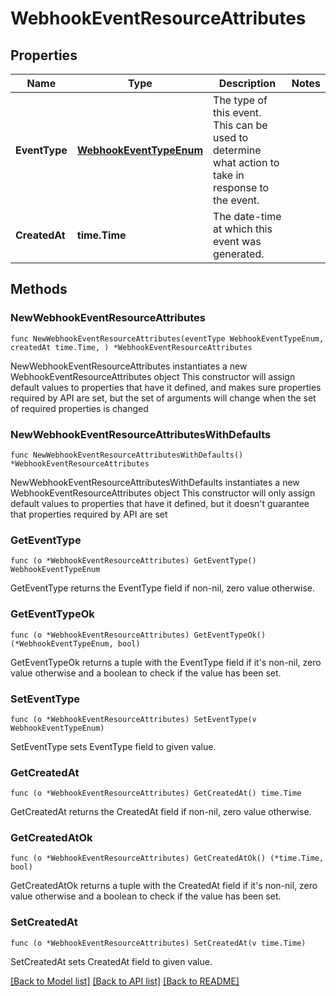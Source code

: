 # WebhookEventResourceAttributes

## Properties

Name | Type | Description | Notes
------------ | ------------- | ------------- | -------------
**EventType** | [**WebhookEventTypeEnum**](WebhookEventTypeEnum.md) | The type of this event. This can be used to determine what action to take in response to the event.  | 
**CreatedAt** | **time.Time** | The date-time at which this event was generated.  | 

## Methods

### NewWebhookEventResourceAttributes

`func NewWebhookEventResourceAttributes(eventType WebhookEventTypeEnum, createdAt time.Time, ) *WebhookEventResourceAttributes`

NewWebhookEventResourceAttributes instantiates a new WebhookEventResourceAttributes object
This constructor will assign default values to properties that have it defined,
and makes sure properties required by API are set, but the set of arguments
will change when the set of required properties is changed

### NewWebhookEventResourceAttributesWithDefaults

`func NewWebhookEventResourceAttributesWithDefaults() *WebhookEventResourceAttributes`

NewWebhookEventResourceAttributesWithDefaults instantiates a new WebhookEventResourceAttributes object
This constructor will only assign default values to properties that have it defined,
but it doesn't guarantee that properties required by API are set

### GetEventType

`func (o *WebhookEventResourceAttributes) GetEventType() WebhookEventTypeEnum`

GetEventType returns the EventType field if non-nil, zero value otherwise.

### GetEventTypeOk

`func (o *WebhookEventResourceAttributes) GetEventTypeOk() (*WebhookEventTypeEnum, bool)`

GetEventTypeOk returns a tuple with the EventType field if it's non-nil, zero value otherwise
and a boolean to check if the value has been set.

### SetEventType

`func (o *WebhookEventResourceAttributes) SetEventType(v WebhookEventTypeEnum)`

SetEventType sets EventType field to given value.


### GetCreatedAt

`func (o *WebhookEventResourceAttributes) GetCreatedAt() time.Time`

GetCreatedAt returns the CreatedAt field if non-nil, zero value otherwise.

### GetCreatedAtOk

`func (o *WebhookEventResourceAttributes) GetCreatedAtOk() (*time.Time, bool)`

GetCreatedAtOk returns a tuple with the CreatedAt field if it's non-nil, zero value otherwise
and a boolean to check if the value has been set.

### SetCreatedAt

`func (o *WebhookEventResourceAttributes) SetCreatedAt(v time.Time)`

SetCreatedAt sets CreatedAt field to given value.



[[Back to Model list]](../README.md#documentation-for-models) [[Back to API list]](../README.md#documentation-for-api-endpoints) [[Back to README]](../README.md)


